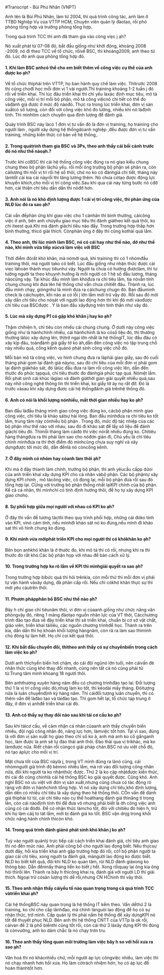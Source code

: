 #Transcript - Bùi Phú Nhân (VNPT)

Anh tên là Bùi Phú Nhân, làm từ 2004, thì quá trình công tác, anh làm ở TTBD Nghiệp Vụ của VTTP HCM, Chuyên viên quản lý đàotạo, rồi phó phòng tổng hợp và trưởng phòng tổng hợp.

Trong quá trình TCC thì anh đã tham gia vào công viẹc j ạh?

Nó xuất phát từ 07-08 đó, bắt đầu giống như khởi động, khoảng 2008 -2009, nó đi theo TCC về tổ chức, rồivề BSC, thì khoảng2009, anh theo từ đó. Lúc đó anh qua phòng tổng hợp đó.

#### 1. Khi làm BSC anhcó thể cho em biết thêm về công việc cụ thể của anh được ko ạh?

Về tổ chức thìphải trên VTTP, họ ban hành quy chế làm việc. Thìtrước 2008 thì cũng chođi học mỗi đơn vị 1 vài người.Thì training khoảng 1-2 tuần j đó rồi về triển khai. Thì lúc đâu triển khai thì chỉ yếu làxác định mục tiêu, mô tả công việc, mỗi vị trí mỗi bộ phận, mô tả công việcnó chi tiết có thể đo vàđánh giá được ở mức độ nàođó. Thực ra trong lúc triển khai, đơn vị sản xuấtcó số lượng, còn đối với công việc khó đo lường, nhiều khi nó làđịnh tính. Thì mìnhtìm cách chuyển qua định lượng để đánh giá.

Quáy trình BSC này làcó 1 đơn vị tư vấn đó là đơn vị training, họ training cho người làm , người xây dựng hệ thốngdoanh nghiệp ,đều được đơn vị tư vấn training, những kiến thức cơ bản về hệ thống,.

#### 2. Trong quátrình tham gia BSC và 3Ps, theo anh thấy cái bối cảnh trước đó nó như thế nàoạh.?

Trước khi cóBSC thì cái hệ thống công việc đúng ra nó giao kiểu chung chung theo bộ phận làchủ yếu. rồi mỗi ông trưởng bộ phận sẽ phân ra, còn cáilương thì mỗi vị trí rồi hệ số thôi, chứ no ko có đánhgiá chi tiết, tháng này làmtốt cái kia cái nàyrồi thì tăng lương thêm. Nó chưa cótạo được động lực khuyến khích,cho mỗi vị trí công việc.Sau khi qua cái này từng bước nó cđỡ hơn, cải thiện chỉ tiêu dần dần thì nóđỡ hơn.

#### 3. Anh nói là nó khó định lượng được 1 cái vị trí công việc, thì phản ứng của NLĐ lúc đó ra sao ạh?

Cái vấn đềphản ứng khi giao việc cho 1 cánhân thì bình thường, cáicông việc ở anh, bên anh chủyếu giao mục tiêu thì đánh giátheo kết quả thôi, ko chi iteest quá.Khi mà đánh giáchỉ tiêu nào đấy. Trong trường hợp thấp hơn bình thường, thìcó giải thích. Cònphản ứng ở đây thì cũng kothái quá lắm.

#### 4. Theo anh, thì lúc mình làm BSC, nó có cái hay như thế nào, dở như thế nào, khi mình vừa tiếp xúcvà làm việc với BSC 

Thời điểm đórất khó khăn, mà nómới quá, khi training thì có 1 nhómđầu training thôi, mà người tako có biết. Lúc đầu giống như nhận thức được cái viẹc làhoàn thành mục tiêunhư vậy. Người ta chưa có hướng đượclàm, thì tư tưởng người ta theo khuynh hướng là mỗi người có 1 hệ số đầu lương, tháng nàocũng vậy. Tại khúc đầu mình làm khóđưa ra  chỉ tiêu lắm, tịa nóvẫn tính chung chung khi đưa lên hệ thống chứ vẫn chưa chitiết đâu. Thành ra, lúc đầu mình chạy, gióngnhư là mình đưa ra cáichung chugn đó. Ban đầumình check là cáichuyện, khi nào ai có lỗi j lớn lắm mới trừ vậy đó. Rồi sau đó mới xây dần chỉ tiêu cho nósát với người lao động hơn thì khi đó mới vàođược chỉ tiêu cua BSCđược . Ý là ban đầu xâyđựng trên tinh thần như vây đó.

#### 5. Lúc mà xây dựng P1 có gặp khó khăn j hay ko ạh?

Thậm chíhiện h, chỉ tiêu còn nhiều cái chung chung. Ở dưới này công việc giống như là hànhchính nhiều, cái hànhchính là ko cósố liệu đó, thì thường thường làlúc xây dựng lên, thìtrở ngại lớn nhất là hệ thốngIT, lúc đầu đâu có xây kịp đâu, toànđánh giá giấy tờ ko àh,dẫn đên công việc nó tập trung chỗ này nhiều quá, cồng kềnh quánó phát sinh công việc chỗ đó. 

Mỗi bản mô tả công việc, vo hình chung đưa ra làphải giao giấy, sau đó cuối tháng phải gom lại đánh giá nàynọ, sau đó chỉ tiêu của mỗi đơn vị phải gom lại đánh giákhảo sát, đó làlúc đầu đưa ra làm rối công việc lên, dẫn đến thước đo phức tạpquá, chỉ tiêu thước đo đánhgiá phức tạp quá. Nómệt lắm. Rồi phát sinh cái khúc làgiao và đánh giáthời gian giải quyết nhiều quá,sau này nhờ công nghệ thông tin thì triển khai, ko giấy tờ ày nọ rất đỡ. Đó là trước vàsau khi xây dựng đươc cái hệ thốngđánh giá trênhệ thống đó.

#### 6. Anh có nói là khối lượng nónhiều, mất thời gian nhiều hay ko ạh?

Ban đầu làđầu tháng mình giao công việc đúng ko, cácbộ phận mình giao công việc, chỉ tiêu là khảo sátsự hài lòng. Ban đầu mìnhđưa ra  chỉ tiêu ko tốt lắm, trung tâm này cónhiều bộ phận . Trong đó, mức độ tác nhiệp của các bộ phận như thế nào với nhau, sau đó đi khảo sát để lấy số liệu để đánh giáchỉ tiêu đó. Thìmỗi tháng làm cáiđó thì việc nórất nhiều đúng ko. Chỉtiêu hàng thángđưa ra thì phải làm sao cho nóđơn giản đi, Chủ yếu là chỉ tiêu chính mìnhđưa ra thì thời điểm đó mìnhcũng chưa suy nghĩ và xây dựngđược tới mức đó, dẫn đếnlà nó còncồng kềnh. 

#### 7. Ở đây mình có nhóm hay cóanh làm thôi ạh?

Khi mà ở đây thìanh làm chính, trưởng bộ phận, thì anh yêucầu cấpp dứoi của anh triển khai xây dựng KPI cho cá nhân vàbộ phận. Các bộ phậntự xây dựng KPI chính , mô tảcông việc, cô đọng lại, mỗi bộ phận đưa rồi sau đó tổng hợp lại. CÙng với trưởng bô phận thống nhất lạiKPI chính của bộ phận. Kể cả cá nhân, thì mìnhchỉ có tính định hướng thôi, để họ tự xây dựng KPI giao chohọ. 

#### 8. Sự phối hợp giữa mọi người với nhau có KPI ko ạh?

Ở đây thi vấn đề tương tácthì theo quy trình phối hợp, những cái đóko tính vào KPI, vìnó cảm tính, nếu mìnhđi khảo sát nó ko đúng,nếu mình đi khảo sat thì vô hình chung ko đúng.

#### 9. Khi mình vừa mớiphát triển KPI cho mọi người thì có khókhăn ko ạh?

Bên bọn anhkhó khăn là ở thước đo, khi mô tả thì có rồi, nhưng khi ra thì thước đo rất khó.Các bộ phận họp với nhau để bàn cách xử lý.

#### 10. Trong trường hợp ko rõ lắm về KPI thì mìnhgiải quyết ra sao ạh?

Trong trường hợp bíbức quá thì hỏi trênkia, còn mỗi thứ thì mỗi đơn vị phải tự vận hành vàxây dựng, đã phân cấp rồi. Nếu chỉ cókhó khăn thực sự thì mới yêu càutrên thôi.

#### 11. Phươn phápphân bổ BSC như thế nào ạh?

Bây h chỉ giao chỉ tiêunăm thôi, vì đơn vị củaanh giống như chức năng văn phòngvậy đó, riêng 1 mảng đàotạo nguồn nhân lực của VT thôi, Cácchương trình đào tạo đưa về đây triển khai thì sẽ triển khai, chuẩn bị cơ sở vật chất, giáo viên, triển khai tàiliêu, các nguồn chương trìnhđể học. Thành ra trên kia, dần dần thì họ khoán khối lượng hàngnăm, còn rã ra làm sao thìmình chủ đông tự làm hết. Họ chỉ coi kết quả thôi.

#### 12. Khi bắt đầu chuyển đổi, thìtheo anh thấy có sự chuyểnbiến trong cách làm việc ko ạh?

Dưới anh thìchyển biến hơi chậm, do cái đội ngũnó lớn tuổi, nên cáivấn đè nhận thức cũng khó thay đổi nhanh, cũng nên tất cả nó cũng phải từ từ.Trung tâm mình khoang 18 người thôi.

Bên anhthương xuyên hàng năm đều có chương trìnhđào tạo lai. Đối tượng thứ 1 là vị trí công việc đó,nhưg làm ko tốt, thì kéodài mấy tháng. Đóitượng nữa là luân chuyểnđịnh kỳ hàng năm. Thì cáiđối tượng luân chuyển, thì có thêm vấn đề làđào tạo và táiđào tạo. Thì gom hết lại, tổ chức tạp trung ở đây, ở đơn vị anhđể triển khai cái đó.

#### 13. Anh có thấy sự thay đổi nào sau khi tái cơ cấu ko ạh?

Sau khi táicơ cấu, về cảm nhận cá nhân củaanh anh thấy chuyển biến nhiều, đội ngũ công nhân đó, năng lực hơn, làmviệc tốt hơn. Tại vì sao, đúng là với đơn vị sản xuất họ giao theo chỉ số ko à, anh mà  anh ko cố gắnganh học, làm được là anh sẽ tự đào thải anh thôi. Đào thải qua vị tríkhác, mà ko làmđược nữa. Riết chán rồi cũngcó giải pháp chán.BSC nó ưu việt chỗ đó, nó tạo áplực cho mỗi vị trí. 

Mặt chưa tốt của BSC nàylà j, trong VT mình đúng ra lànó cũng, cái nhómngười già trình độ kémnó nhiều lắm, mà rơi vào đối tượng công nhân nữa, đôi khi người ta ko nhậnthức được. Thứ 2 là ko cập nhậtđược kiến thức, thì cái đó cũng chínhlà cái hệ thống BSC ko giải quyết được. Cũng khó. Anh nghĩ BSC nó ưu việt với đơn vị sản xuất,nhưng cũng chưa có tác động rõ ràng với đơn vị hànhchính tổng hợp. Vì nó xây dựng chỉ tiêu,khó định lượng, dẫn dến có nhiều chỉ tiêu là xây dựng theo hệ thống thôi. CÒn vấn đề đánh giá thìphải từ từ, cái chỉ tiêu nào cụ thể hoáthang đánh giá thìnâng tỉ trọng lên, còn cái nàođịnh tính thì để đưa vô nhưng phải biết là ờh công việc anh cũng có cái đóđó. Để có nhận thức làmcho tốt, đói với chỉtiêu đó hiện h, trừ khi họ làm cáij to tát lắm, mới bị đánh giá ko tốt. BSC vận dnjg trong khối chức năng hành chính thìcòn khó.

#### 14. Trong quá trình đánh giánó phát sinh khó khăn j ko ạh?

Tuỳ vào người quảnlý trực tiếp cái cách triển khai đánh giá, chỉ tiêu anh giao thì nó đến mức nào. Anh phải công bố cho người lao đọng biết. Nếu thựcsự dưới đây, hồi kia triển khai anh gặp trường hợp đó rồi, có1 bộ phận người ta giao cái chỉ tiêu, xong người ta đánh giá, màngười lao động ko được biết. NLD ko biết kết quả, đôi khi NLD ko quan tâm, ròi NLD đánh giáxong ko thông báo. Dẫn đếnmấy tháng liền ko biết j hết. Xong rồiquay lại ông kia ông hỏi thìrối lên. Thành ra bây h thìcông khai ra, đánh giá với người LD thì giải thích. Ngoại trừ cósản lượng thì dễ rồi,nhưng CN HChinh thì vây thôi.

#### 15. Theo anh nhận thấy cáiyếu tố nào quan trọng trong cả quá trình TCC vàtriển khai ạh?

Cái hệ thốngBSC này quan trọng là hệ thống IT kềm theo. Vấn dềthứ 2 là training, ko chỉ cho cấp lãnhđạo, mà chính lànguòi lao động để họ có sự nhận thức, trở mình. Cấp quản lý thì phải nắm hệ thống để xây dựngKPI nó tốt để thuyết phục NLD. Bên anh thì hệ thống CNTT của VTTp là ok rồi, cáivan đề 2 là phổ biếnthì cũng tốt rồi, còn cái thứ 3 làxây dựng KPI thì đúng là cònvướng, anh ko dám chắc là nó chạy trơn tru. 

#### 16. Theo anh thấy tổng quan môi trường làm việc bây h so với hồi xưa ra sao ạh?

Văn hoá thì nó khácnhiều chứ, mỗi người áp lực côngviệc nhiều, làm việc thì nó chạy nhanh hơn hồi xưa. Họ làm cótrách nhiệm hơn, họ có áp lực để hoàn thànhtốt hơn.

 